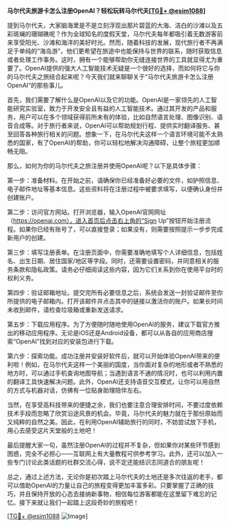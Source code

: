 **马尔代夫旅游卡怎么注册OpenAI？轻松玩转马尔代夫[[TG💪+ @esim1088](https://t.me/s/esim1088)]**

提到马尔代夫，大家脑海里是不是立刻浮现出那片碧蓝的大海、洁白的沙滩以及五彩斑斓的珊瑚礁呢？作为全球知名的度假天堂，马尔代夫每年都吸引着无数游客前来享受阳光、沙滩和海洋的美好时光。然而，随着科技的发展，现代旅行者不再满足于单纯的“海岛游”，他们更希望在旅途中也能保持与世界的联系，随时获取信息或者处理工作事务。这时，拥有一个能够帮助你无缝连接世界的工具就显得尤为重要了。OpenAI提供的强大人工智能技术无疑是一个很好的选择，而如何将它与你的马尔代夫之旅结合起来呢？今天我们就来聊聊关于“马尔代夫旅游卡怎么注册OpenAI”的那些事儿。

首先，我们需要了解什么是OpenAI以及它的功能。OpenAI是一家领先的人工智能研究实验室，致力于开发安全且有益的人工智能技术。通过其开发的产品和服务，用户可以在多个领域获得前所未有的体验，比如自然语言处理、图像识别、语音合成等。对于旅行者来说，OpenAI可以帮助规划行程、提供实时翻译服务、甚至回答各种旅行相关的问题。想象一下，在马尔代夫这样一个语言环境可能不太熟悉的国家，有了OpenAI的帮助，你可以轻松地解决沟通障碍，让整个旅程更加顺畅无阻。

那么，如何为你的马尔代夫之旅注册并使用OpenAI呢？以下是具体步骤：

第一步：准备材料。在开始之前，请确保你已经准备好必要的文件，如护照信息、电子邮件地址等基本信息。这些资料将在注册过程中被要求填写，以便确认身份并创建账户。

第二步：访问官方网站。打开浏览器，输入OpenAI官网网址（https://openai.com），进入首页后点击右上角的“Sign Up”按钮开始注册流程。如果你已经有账号了，可以直接登录；如果没有，则需要按照提示一步步完成新用户的创建。

第三步：填写注册表单。在注册页面中，你需要准确地填写个人详细信息，包括姓名、出生日期、居住国家/地区等字段。同时，还需要设置密码，并同意相关的服务条款和隐私政策。请务必仔细阅读这些内容，因为它们关系到你在使用平台时的权利义务。

第四步：验证邮箱地址。提交完所有必要信息之后，系统会发送一封验证邮件至你所提供的电子邮箱内。打开该邮件并点击其中的链接以激活你的账户。如果长时间未收到邮件，请检查垃圾箱或重新发送请求。

第五步：下载应用程序。为了方便随时随地使用OpenAI的服务，建议下载官方推出的移动应用程序。无论是iOS还是Android设备，都可以从各自的应用商店搜索“OpenAI”找到对应的安装包进行下载。

第六步：探索功能。成功注册并安装好软件后，就可以开始体验OpenAI带来的便利啦！例如，在马尔代夫这样一个美丽的国度，当你面对复杂的地形或者不熟悉的地方时，可以通过手机查询地图导航；当遇到语言不通的情况时，也可以利用内置的翻译工具快速解决问题。此外，OpenAI还支持语音交互模式，让你可以用自然的方式与机器对话，仿佛有一位贴身助理陪伴左右。

当然，在享受高科技带来的便捷之余，我们也要注意合理安排时间，不要过度依赖技术手段而忽略了欣赏沿途风景的机会。毕竟，马尔代夫的魅力就在于那份原始而又纯粹的自然之美。因此，在利用OpenAI辅助旅行的同时，不妨尝试放下手机，用心去感受这片天堂般的土地吧！

最后提醒大家一句，虽然注册OpenAI的过程并不复杂，但如果你对某些环节感到困惑，完全不必担心——互联网上有大量教程可供参考学习。此外，还可以加入一些专门讨论此类话题的社群交流心得，说不定还能结识志同道合的朋友呢！

总之，通过上述方法，无论你是初次踏上马尔代夫的土地还是多次往返的老手，都可以借助OpenAI的力量让自己的旅程变得更加丰富多彩。只要掌握了正确的技巧，并且保持开放的心态去接纳新事物，相信每位游客都能在这里留下难忘的记忆。接下来就让我们一起踏上这段奇妙的旅程吧！

[[TG💪+ @esim1088](https://t.me/s/esim1088) ![Image](https://i.postimg.cc/4NQfJmqS/Snipaste-2025-05-13-00-14-12.png)]